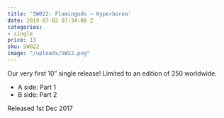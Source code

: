 ```yaml
---
title: 'SW022: Flamingods – Hyperborea'
date: 2019-07-02 07:34:00 Z
categories:
- single
price: 13
sku: SW022
image: "/uploads/SW22.png"
---
```


Our very first 10″ single release! Limited to an edition of 250 worldwide.

* A side: Part 1
* B side: Part 2

Released 1st Dec 2017